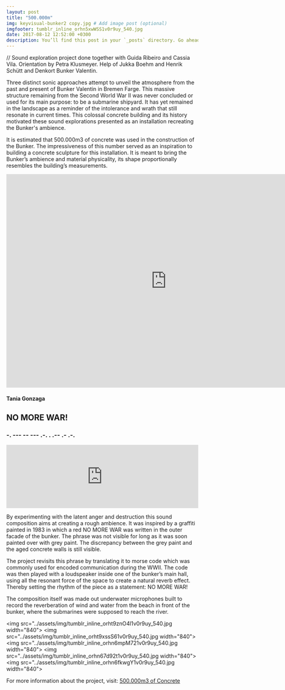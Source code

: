 ```yaml
---
layout: post
title: "500.000m"
img: keyvisual-bunker2 copy.jpg # Add image post (optional)
imgfooter: tumblr_inline_orhn5xwWSS1v0r9uy_540.jpg	
date: 2017-08-12 12:52:00 +0300
description: You’ll find this post in your `_posts` directory. Go ahead and edit it and re-build the site to see your changes. # Add post description (optional)
---
```

//
Sound exploration project done together with Guida Ribeiro and Cassia Vila.
Orientation by Petra Klusmeyer. Help of Jukka Boehm and Henrik Schütt and Denkort Bunker Valentin.


Three distinct sonic approaches attempt to unveil the atmosphere from the past and present of Bunker Valentin in Bremen Farge. This massive structure remaining from the Second World War II was never concluded or used for its main purpose: to be a submarine shipyard. It has yet remained in the landscape as a reminder of the intolerance and wrath that still resonate in current times. This colossal concrete building and its history motivated these sound explorations presented as an installation recreating the Bunker's ambience.

It is estimated that 500.000m3 of concrete was used in the construction of the Bunker. The impressiveness of this number served as an inspiration to building a concrete sculpture for this installation. It is meant to bring the Bunker’s ambience and material physicality, its shape proportionally resembles the building’s measurements. 

<iframe src="https://player.vimeo.com/video/230434366" width="840" height="560" frameborder="0" webkitallowfullscreen mozallowfullscreen allowfullscreen></iframe>

#### Tania Gonzaga

## NO MORE WAR!

### -. --- -- --- .-. . .-- .- .-.

<iframe width="100%" height="166" scrolling="no" frameborder="no" src="https://w.soundcloud.com/player/?url=https%3A//api.soundcloud.com/tracks/327701447&amp;color=ff5500&amp;auto_play=false&amp;hide_related=false&amp;show_comments=true&amp;show_user=true&amp;show_reposts=false"></iframe>

By experimenting with the latent anger and destruction this sound composition aims at creating a rough ambience. It was inspired by a graffiti painted in 1983 in which a red NO MORE WAR was written in the outer facade of the bunker. The phrase was not visible for long as it was soon painted over with grey paint. The discrepancy between the grey paint and the aged concrete walls is still visible. 

The project revisits this phrase by translating it to morse code which was commonly used for encoded communication during the WWII. The code was then played with a loudspeaker inside one of the bunker’s main hall, using all the resonant force of the space to create a natural reverb effect. Thereby setting the rhythm of the piece as a statement: NO MORE WAR!

The composition itself was made out underwater microphones built to record the reverberation of wind and water from the beach in front of the bunker, where the submarines were supposed to reach the river.


<img src="../assets/img/tumblr_inline_orht9znO4l1v0r9uy_540.jpg	width="840"> 
<img src="../assets/img/tumblr_inline_orht9xssS61v0r9uy_540.jpg width="840"> 
<img src="../assets/img/tumblr_inline_orhn6mpM721v0r9uy_540.jpg	width="840"> 
<img src="../assets/img/tumblr_inline_orhn67d92t1v0r9uy_540.jpg	width="840"> 
<img src="../assets/img/tumblr_inline_orhn6fkwgY1v0r9uy_540.jpg	width="840"> 
 
 For more information about the project, visit: <a href="https://500000m3concrete.tumblr.com" target="_blank">500.000m3 of Concrete</a>
